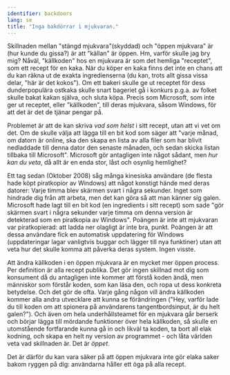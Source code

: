 ```yaml
---
identifier: backdoors
lang: se
title: "Inga bakdörrar i mjukvaran."
---
```


Skillnaden mellan "stängd mjukvara"(skyddad) och "öppen mjukvara" är 
(hur kunde du gissa?) är att "källan" är öppen. Hm, varför skulle jag 
bry mig? Nåväl, "källkoden" hos en mjukvara är som det hemliga 
"receptet", som ett recept för en kaka. När du köper en kaka finns det 
inte en chans att du kan räkna ut de exakta ingredienserna (du kan, 
trots allt gissa vissa delar, "här är det kokos"). Om ett bakeri 
skulle ge ut receptet för dess dunderpopulära ostkaka skulle snart 
bageriet gå i konkurs p.g.a. av folket skulle bakat kakan själva, och 
sluta köpa. Precis som Microsoft, som inte ger ut receptet, eller 
"källkoden", till deras mjukvara, såsom Windows, för att det är det de 
tjänar pengar på.

Problemet är att de kan skriva <i>vad som helst</i> i sitt recept, 
utan att vi vet om det. Om de skulle välja att lägga till en bit kod som 
säger att "varje månad, om datorn är online, ska den skapa en lista av 
alla filer som har blivit nedladdade till denna dator den senaste 
månaden, och sedan skicka listan tillbaka till Microsoft". 
Microsoft gör antagligen inte något sådant, men <i>hur kan du veta</i>, 
då allt är en enda stor, låst och osynlig hemlighet?

Ett tag sedan (Oktober 2008) såg många kinesiska användare (de flesta 
hade köpt piratkopior av Windows) att något konstigt hände med deras 
datorer: Varje timma blev skärmen svart i några sekunder. Inget som 
hindrade dig från att arbeta, men det kan göra så att man känner sig 
galen. Microsoft hade lagt till en bit kod (en ingredients i sitt 
recept) som sade "gör skärmen svart i några sekunder varje timma om 
denna version är detekterad som 
en piratkopia av Windows". Poängen är inte att mjukvaran var 
piratkopierad: att ladda ner olagligt är inte bra, punkt. Poängen är 
att dessa användare fick en automatisk uppdatering för Windows 
(uppdateringar lagar vanligtvis buggar och lägger till nya 
funktiner) utan att veta hur det skulle komma att påverka deras 
system. Ingen visste.

Att ändra källkoden i en öppen mjukvara är en mycket mer 
öppen process. Per definition är alla recept publika. Det gör ingen 
skillnad mot dig som konsument då du antagligen inte kommer att förstå 
koden ändå, men människor som förstår koden, som kan läsa den, och ropa 
ut dess konkreta betydelse. Och det gör de ofta. Varje gång någon 
vill ändra källkoden kommer alla andra utvecklare att kunna se 
förändringen ("Hey, varför lade du till koden om att spionera på 
användarens tangentbordsinput, är du helt galen?"). Och även om hela 
underhållsteamet för en mjukvara går berserk och börjar lägga till 
mördande funktioner över hela källkoden, så skulle en utomstående 
fortfarande kunna gå in och likväl ta koden, ta bort all elak 
kodning, och skapa en helt ny version av programmet - och låta världen 
veta vad skillnaden är. Det är <i>öppet</i>.

Det är därför du kan vara säker på att öppen mjukvara inte gör 
elaka saker bakom ryggen på dig: användarna håller ett öga på alla 
recept.




